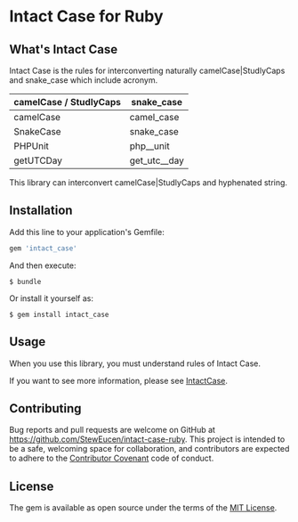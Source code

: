 # Intact Case for Ruby

## What's Intact Case

Intact Case is the rules for interconverting naturally camelCase|StudlyCaps and snake_case which include acronym.

camelCase / StudlyCaps|snake_case
----|----
camelCase|camel_case
SnakeCase|snake_case
PHPUnit|php__unit
getUTCDay|get_utc__day

This library can interconvert camelCase|StudlyCaps and hyphenated string.

## Installation

Add this line to your application's Gemfile:

```ruby
gem 'intact_case'
```

And then execute:

    $ bundle

Or install it yourself as:

    $ gem install intact_case

## Usage

When you use this library, you must understand rules of Intact Case.

If you want to see more information, please see [IntactCase](http://lab.kochlein.com/IntactCase).

## Contributing

Bug reports and pull requests are welcome on GitHub at https://github.com/StewEucen/intact-case-ruby. This project is intended to be a safe, welcoming space for collaboration, and contributors are expected to adhere to the [Contributor Covenant](contributor-covenant.org) code of conduct.

## License

The gem is available as open source under the terms of the [MIT License](http://opensource.org/licenses/MIT).

